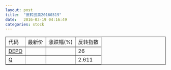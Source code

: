 ```yaml
---
layout: post
title:  "反转股票20160319"
date:   2016-03-19 04:16:49
categories: stock
---
```


<script type="text/javascript">
var stockList = []
stockList.push('gb_depo');
stockList.push('gb_q');
</script>

<table border="1">
 <tr>
 <td>代码</td>
  <td>最新价</td>
  <td>涨跌幅(%)</td>
 <td>反转指数</td>
</tr>
  <tr id="depo"><td><a href="http://stock.finance.sina.com.cn/usstock/quotes/DEPO.html" target="_blank">DEPO</a></td><td></td><td></td><td>26</td></tr>
  <tr id="q"><td><a href="http://stock.finance.sina.com.cn/usstock/quotes/Q.html" target="_blank">Q</a></td><td></td><td></td><td>2.611</td></tr>
</table>
